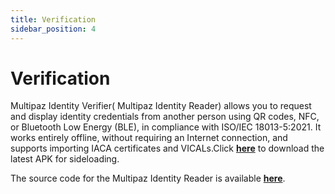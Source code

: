 ```yaml
---
title: Verification
sidebar_position: 4
---
```


# Verification


Multipaz Identity Verifier( Multipaz Identity Reader) allows you to request and display identity credentials from another person using QR codes, NFC, or Bluetooth Low Energy (BLE), in compliance with ISO/IEC 18013-5:2021. It works entirely offline, without requiring an Internet connection, and supports importing IACA certificates and VICALs.Click **[here](https://apps.multipaz.org/identityreader/identity-reader-0.3.0-pre.7.bdf1bce.apk)** to download the latest APK for sideloading.

The source code for the Multipaz Identity Reader is available **[here](https://github.com/openwallet-foundation-labs/identity-credential)**.

